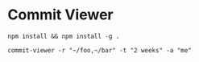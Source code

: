 # Commit Viewer

```
npm install && npm install -g .
```

```
commit-viewer -r "~/foo,~/bar" -t "2 weeks" -a "me"
```